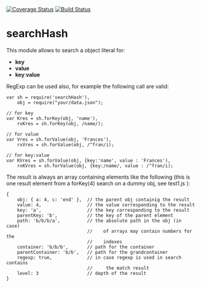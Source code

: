 [![Coverage Status](https://coveralls.io/repos/github/fedeghe/searchHash/badge.svg?branch=master)](https://coveralls.io/github/fedeghe/searchHash?branch=master) [![Build Status](https://travis-ci.org/fedeghe/searchHash.svg?branch=master)](https://travis-ci.org/fedeghe/searchHash)
# searchHash  

This module allows to search a object literal for:
- **key**
- **value**
- **key**:**value**

RegExp can be used also, for example the following call are valid:

```
var sh = require('searchHash'),
    obj = require("your/data.json");

// for key
var Kres = sh.forKey(obj, 'name'),
    rxKres = sh.forKey(obj, /name/);

// for value
var Vres = sh.forValue(obj, 'Frances'),
    rxVres = sh.forValue(obj, /^fran/i);

// for key:value
var KVres = sh.forValue(obj, {key:'name', value : 'Frances'),
    rxKVres = sh.forValue(obj, {key:/name/, value : /^fran/i);  

```


The result is always an array containing elements like the following (this is one result element from a forKey(4) search on a dummy obj, see test1.js ):

```
{ 
    obj: { a: 4, c: 'end' },  // the parent obj containig the result
    value: 4,                 // the value corresponding to the result
    key: 'a',                 // the key corresponding to the result
    parentKey: 'b',           // the key of the parent element
    path: 'b/b/b/a',          // the absolute path in the obj (in case)
                              //    of arrays may contain numbers for the 
                              //    indexes
    container: 'b/b/b',       // path for the container
    parentContainer: 'b/b',   // path for the grandcontainer
    regexp: true,             // in case regexp is used in search contains 
                              //     the match result
    level: 3                  // depth of the result
}
```